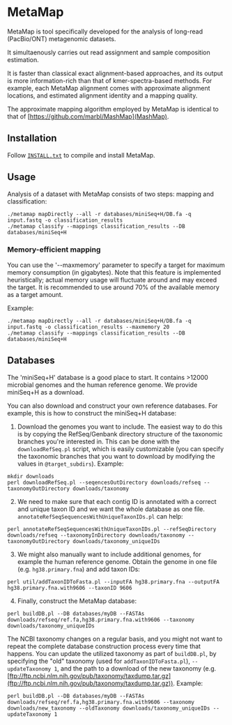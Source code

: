 MetaMap
========================================================================

MetaMap is tool specifically developed for the analysis of long-read (PacBio/ONT) metagenomic datasets.

It simultaenously carries out read assignment and sample composition estimation.

It is faster than classical exact alignment-based approaches, and its output is more information-rich than that of kmer-spectra-based methods. For example, each MetaMap alignment comes with approximate alignment locations, and estimated alignment identity and a mapping quality.

The approximate mapping algorithm employed by MetaMap is identical to that of [https://github.com/marbl/MashMap](MashMap).


## Installation
Follow [`INSTALL.txt`](INSTALL.txt) to compile and install MetaMap.

## Usage

Analysis of a dataset with MetaMap consists of two steps: mapping and classification:

```
./metamap mapDirectly --all -r databases/miniSeq+H/DB.fa -q input.fastq -o classification_results
./metamap classify --mappings classification_results --DB databases/miniSeq+H
```

### Memory-efficient mapping

You can use the '--maxmemory' parameter to specify a target for maximum memory consumption (in gigabytes). Note that this feature is implemented heuristically; actual memory usage will fluctuate around and may exceed the target. It is recommended to use around 70% of the available memory as a target amount.

Example:

```
./metamap mapDirectly --all -r databases/miniSeq+H/DB.fa -q input.fastq -o classification_results --maxmemory 20
./metamap classify --mappings classification_results --DB databases/miniSeq+H
```

## Databases

The 'miniSeq+H' database is a good place to start. It contains >12000 microbial genomes and the human reference genome. We provide miniSeq+H as a download.

You can also download and construct your own reference databases. For example, this is how to construct the miniSeq+H database:


1. Download the genomes you want to include. The easiest way to do this is by copying the RefSeq/Genbank directory structure of the taxonomic branches you're interested in. This can be done with the `downloadRefSeq.pl` script, which is easily customizable (you can specify the taxonomic branches that you want to download by modifying the values in `@target_subdirs`). Example:

```
mkdir downloads
perl downloadRefSeq.pl --seqencesOutDirectory downloads/refseq --taxonomyOutDirectory downloads/taxonomy
```

2. We need to make sure that each contig ID is annotated with a correct and unique taxon ID and we want the whole database as one file. `annotateRefSeqSequencesWithUniqueTaxonIDs.pl` can help:

```
perl annotateRefSeqSequencesWithUniqueTaxonIDs.pl --refSeqDirectory downloads/refseq --taxonomyInDirectory downloads/taxonomy --taxonomyOutDirectory downloads/taxonomy_uniqueIDs
```

3. We might also manually want to include additional genomes, for example the human reference genome. Obtain the genome in one file (e.g. `hg38.primary.fna`) and add taxon IDs:

```
perl util/addTaxonIDToFasta.pl --inputFA hg38.primary.fna --outputFA hg38.primary.fna.with9606 --taxonID 9606
```

4. Finally, construct the MetaMap database:

```
perl buildDB.pl --DB databases/myDB --FASTAs downloads/refseq/ref.fa,hg38.primary.fna.with9606 --taxonomy downloads/taxonomy_uniqueIDs
```


The NCBI taxonomy changes on a regular basis, and you might not want to repeat the complete database construction process every time that happens. You can update the utilized taxonomy as part of `buildDB.pl`, by specifying the "old" taxonomy (used for `addTaxonIDToFasta.pl`), `--updateTaxonomy 1`, and the path to a download of the new taxonomy (e.g. [ftp://ftp.ncbi.nlm.nih.gov/pub/taxonomy/taxdump.tar.gz](ftp://ftp.ncbi.nlm.nih.gov/pub/taxonomy/taxdump.tar.gz)). Example:

```
perl buildDB.pl --DB databases/myDB --FASTAs downloads/refseq/ref.fa,hg38.primary.fna.with9606 --taxonomy downloads/new_taxonomy --oldTaxonomy downloads/taxonomy_uniqueIDs --updateTaxonomy 1
```




